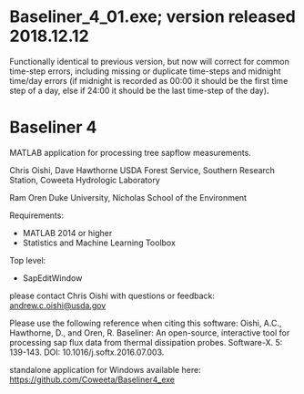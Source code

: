 # Baseliner_4_01.exe; version released 2018.12.12
Functionally identical to previous version, but now will correct for common time-step errors, including missing or duplicate time-steps and midnight time/day errors (if midnight is recorded as 00:00 it should be the first time step of a day, else if 24:00 it should be the last time-step of the day).


# Baseliner 4

MATLAB application for processing tree sapflow measurements.

Chris Oishi, Dave Hawthorne 
USDA Forest Service, Southern Research Station, Coweeta Hydrologic Laboratory

Ram Oren
Duke University, Nicholas School of the Environment

Requirements:
* MATLAB 2014 or higher
* Statistics and Machine Learning Toolbox

Top level:
* SapEditWindow


please contact Chris Oishi with questions or feedback: andrew.c.oishi@usda.gov

Please use the following reference when citing this software:
Oishi, A.C., Hawthorne, D., and Oren, R. Baseliner: An open-source, interactive tool for processing sap flux data from thermal dissipation probes. Software-X. 5: 139-143. DOI: 10.1016/j.softx.2016.07.003. 

standalone application for Windows available here: https://github.com/Coweeta/Baseliner4_exe 
